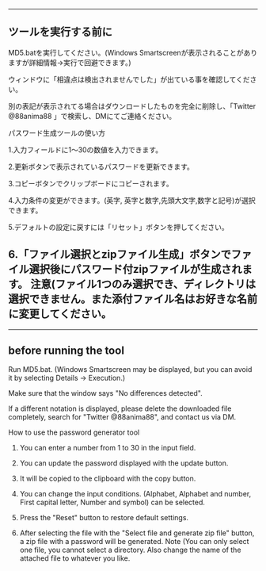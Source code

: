 
--------------------
ツールを実行する前に
--------------------

MD5.batを実行してください。(Windows Smartscreenが表示されることがありますが詳細情報→実行で回避できます。)

ウィンドウに「相違点は検出されませんでした」が出ている事を確認してください。

別の表記が表示されてる場合はダウンロードしたものを完全に削除し、「Twitter @88anima88 」で検索し、DMにてご連絡ください。

パスワード生成ツールの使い方

1.入力フィールドに1〜30の数値を入力できます。

2.更新ボタンで表示されているパスワードを更新できます。

3.コピーボタンでクリップボードにコピーされます。

4.入力条件の変更ができます。(英字, 英字と数字,先頭大文字,数字と記号)が選択できます。

5.デフォルトの設定に戻すには「リセット」ボタンを押してください。

6.「ファイル選択とzipファイル生成」ボタンでファイル選択後にパスワード付zipファイルが生成されます。
注意(ファイル1つのみ選択でき、ディレクトリは選択できません。また添付ファイル名はお好きな名前に変更してください。
------------------------------------------------------------------------------------------------------------------------------
--------------------
before running the tool
--------------------

Run MD5.bat. (Windows Smartscreen may be displayed, but you can avoid it by selecting Details → Execution.)

Make sure that the window says "No differences detected".

If a different notation is displayed, please delete the downloaded file completely, search for "Twitter @88anima88", and contact us via DM.

How to use the password generator tool

1. You can enter a number from 1 to 30 in the input field.

2. You can update the password displayed with the update button.

3. It will be copied to the clipboard with the copy button.

4. You can change the input conditions. (Alphabet, Alphabet and number, First capital letter, Number and symbol) can be selected.

5. Press the "Reset" button to restore default settings.

6. After selecting the file with the "Select file and generate zip file" button, a zip file with a password will be generated.
Note (You can only select one file, you cannot select a directory. Also change the name of the attached file to whatever you like.
